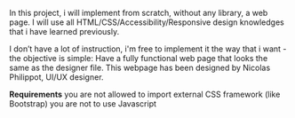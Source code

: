 In this project, i will implement from scratch, without any library, a web page. I will use all HTML/CSS/Accessibility/Responsive design knowledges that i have learned previously.

I don’t have a lot of instruction, i'm free to implement it the way that i want - the objective is simple: Have a fully functional web page that looks the same as the designer file. This webpage has been designed by Nicolas Philippot, UI/UX designer.

**Requirements**
you are not allowed to import external CSS framework (like Bootstrap)
you are not to use Javascript

